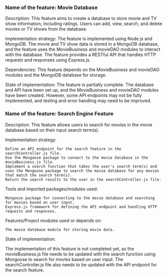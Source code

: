 ### Name of the feature: Movie Database

Description: This feature aims to create a database to store movie and TV show information, including ratings. Users can add, view, search, and delete movies or TV shows from the database.

Implementation strategy: The feature is implemented using Node.js and MongoDB. The movie and TV show data is stored in a MongoDB database, and the feature uses the MovieBusiness and movieDAO modules to interact with the database. The feature provides a RESTful API that handles HTTP requests and responses using Express.js.

Dependencies: This feature depends on the MovieBusiness and movieDAO modules and the MongoDB database for storage.

State of implementation: The feature is partially complete. The database and API have been set up, and the MovieBusiness and movieDAO modules have been created. However, some API endpoints may not be fully implemented, and testing and error handling may need to be improved.

### Name of the feature: Search Engine Feature

Description: This feature allows users to search for movies in the movie database based on their input search term(s).

Implementation strategy:

    Define an API endpoint for the search feature in the searchController.js file.
    Use the Mongoose package to connect to the movie database in the movieBusiness.js file.
    Implement a search function that takes the user's search term(s) and uses the Mongoose package to search the movie database for any movies that match the search term(s).
    Return the search results to the user in the searchController.js file.

Tools and imported packages/modules used:

    Mongoose package for connecting to the movie database and searching for movies based on user input.
    Express.js framework for defining the API endpoint and handling HTTP requests and responses.

Features/Project modules used or depends on:

    The movie database module for storing movie data.

State of implementation:

The implementation of this feature is not completed yet, as the movieBusiness.js file needs to be updated with the search function using Mongoose to search for movies based on user input. The searchController.js file also needs to be updated with the API endpoint for the search feature.